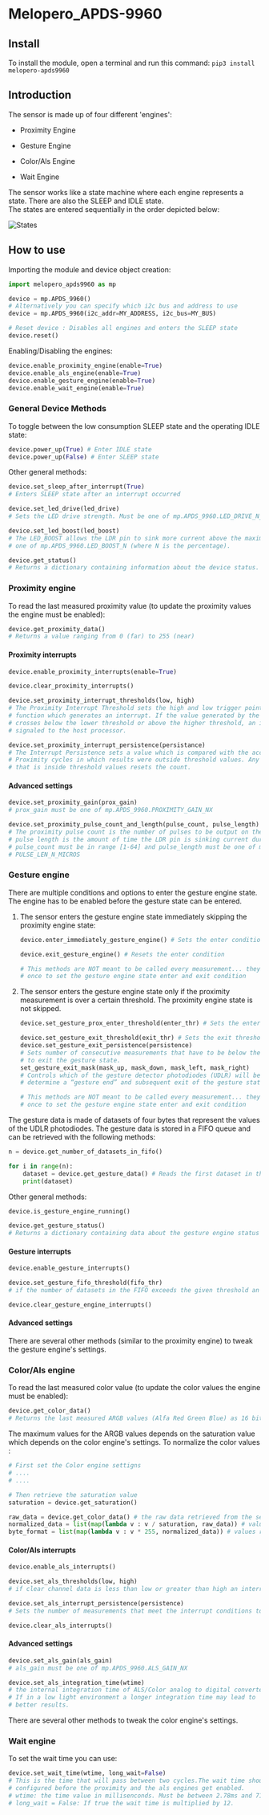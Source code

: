 # Melopero_APDS-9960

## Install

To install the module, open a terminal and run this command:
```pip3 install melopero-apds9960```  

## Introduction 

The sensor is made up of four different 'engines':

- Proximity Engine

- Gesture Engine

- Color/Als Engine

- Wait Engine

The sensor works like a state machine where each engine represents a state. There are also the SLEEP and IDLE state.  
The states are entered sequentially in the order depicted below:

![States](/images/states.png)

## How to use

Importing the module and device object creation:

```python
import melopero_apds9960 as mp

device = mp.APDS_9960()
# Alternatively you can specify which i2c bus and address to use
device = mp.APDS_9960(i2c_addr=MY_ADDRESS, i2c_bus=MY_BUS)

# Reset device : Disables all engines and enters the SLEEP state
device.reset()
```

Enabling/Disabling the engines:

```python
device.enable_proximity_engine(enable=True)
device.enable_als_engine(enable=True)
device.enable_gesture_engine(enable=True)
device.enable_wait_engine(enable=True)
```

### General Device Methods

To toggle between the low consumption SLEEP state and the operating IDLE state:  

```python
device.power_up(True) # Enter IDLE state
device.power_up(False) # Enter SLEEP state
```

Other general methods:  

```python
device.set_sleep_after_interrupt(True)
# Enters SLEEP state after an interrupt occurred

device.set_led_drive(led_drive)
# Sets the LED drive strength. Must be one of mp.APDS_9960.LED_DRIVE_N_mA

device.set_led_boost(led_boost)
# The LED_BOOST allows the LDR pin to sink more current above the maximum settings. Must be
# one of mp.APDS_9960.LED_BOOST_N (where N is the percentage).

device.get_status()
# Returns a dictionary containing information about the device status.
```

### Proximity engine

To read the last measured proximity value (to update the proximity values the engine must be enabled):

```python
device.get_proximity_data()
# Returns a value ranging from 0 (far) to 255 (near)
```

#### Proximity interrupts

```python
device.enable_proximity_interrupts(enable=True)

device.clear_proximity_interrupts()

device.set_proximity_interrupt_thresholds(low, high) 
# The Proximity Interrupt Threshold sets the high and low trigger points for the comparison
# function which generates an interrupt. If the value generated by the proximity channel,
# crosses below the lower threshold or above the higher threshold, an interrupt may be
# signaled to the host processor.

device.set_proximity_interrupt_persistence(persistance)
# The Interrupt Persistence sets a value which is compared with the accumulated amount
# Proximity cycles in which results were outside threshold values. Any Proximity result
# that is inside threshold values resets the count.
```

#### Advanced settings

```python
device.set_proximity_gain(prox_gain)
# prox_gain must be one of mp.APDS_9960.PROXIMITY_GAIN_NX

device.set_proximity_pulse_count_and_length(pulse_count, pulse_length)
# The proximity pulse count is the number of pulses to be output on the LDR pin. The proximity
# pulse length is the amount of time the LDR pin is sinking current during a proximity pulse.
# pulse_count must be in range [1-64] and pulse_length must be one of mp.APDS_9960.
# PULSE_LEN_N_MICROS
```

### Gesture engine

There are multiple conditions and options to enter the gesture engine state. The engine has to be enabled before the gesture state can be entered.

1)  
    The sensor enters the gesture engine state immediately skipping the proximity engine state:

    ```python
    device.enter_immediately_gesture_engine() # Sets the enter condition for the Gesture engine state to: enter immediately

    device.exit_gesture_engine() # Resets the enter condition

    # This methods are NOT meant to be called every measurement... they are called just
    # once to set the gesture engine state enter and exit condition
    ```

2)
    The sensor enters the gesture engine state only if the proximity measurement is over a certain threshold. The proximity engine state is not skipped.

    ```python
    device.set_gesture_prox_enter_threshold(enter_thr) # Sets the enter threshold

    device.set_gesture_exit_threshold(exit_thr) # Sets the exit threshold
    device.set_gesture_exit_persistence(persistence) 
    # Sets number of consecutive measurements that have to be below the exit threshold
    # to exit the gesture state.  
    set_gesture_exit_mask(mask_up, mask_down, mask_left, mask_right)
    # Controls which of the gesture detector photodiodes (UDLR) will be included to
    # determine a “gesture end” and subsequent exit of the gesture state machine

    # This methods are NOT meant to be called every measurement... they are called just
    # once to set the gesture engine state enter and exit condition
    ```

The gesture data is made of datasets of four bytes that represent the values of the UDLR photodiodes.
The gesture data is stored in a FIFO queue and can be retrieved with the following methods:  

```python
n = device.get_number_of_datasets_in_fifo()

for i in range(n):
    dataset = device.get_gesture_data() # Reads the first dataset in the queue
    print(dataset)
```

Other general methods:

```python
device.is_gesture_engine_running()

device.get_gesture_status() 
# Returns a dictionary containing data about the gesture engine status
```

#### Gesture interrupts

```python
device.enable_gesture_interrupts()

device.set_gesture_fifo_threshold(fifo_thr)
# if the number of datasets in the FIFO exceeds the given threshold an interrupt is generated.

device.clear_gesture_engine_interrupts()
```

#### Advanced settings

There are several other methods (similar to the proximity engine) to tweak the gesture engine's settings.

### Color/Als engine

To read the last measured color value (to update the color values the engine must be enabled):

```python
device.get_color_data()
# Returns the last measured ARGB values (Alfa Red Green Blue) as 16 bit integers
```

The maximum values for the ARGB values depends on the saturation value which depends on the color engine's settings. To normalize the color values :

```python
# First set the Color engine settigns
# ....
# ....

# Then retrieve the saturation value
saturation = device.get_saturation()

raw_data = device.get_color_data() # the raw data retrieved from the sensor 16 bit uints
normalized_data = list(map(lambda v : v / saturation, raw_data)) # values range from 0 to 1
byte_format = list(map(lambda v : v * 255, normalized_data)) # values range from 0 to 255
```

#### Color/Als interrupts

```python
device.enable_als_interrupts()

device.set_als_thresholds(low, high)
# if clear channel data is less than low or greater than high an interrupt is generated.

device.set_als_interrupt_persistence(persistence)
# Sets the number of measurements that meet the interrupt conditions to generate an interrupt.

device.clear_als_interrupts()
```

#### Advanced settings

```python
device.set_als_gain(als_gain)
# als_gain must be one of mp.APDS_9960.ALS_GAIN_NX

device.set_als_integration_time(wtime)
# the internal integration time of ALS/Color analog to digital converters.
# If in a low light environment a longer integration time may lead to
# better results.
```

There are several other methods to tweak the color engine's settings.

### Wait engine

To set the wait time you can use:

```python
device.set_wait_time(wtime, long_wait=False)
# This is the time that will pass between two cycles.The wait time should be
# configured before the proximity and the als engines get enabled.
# wtime: the time value in millisenconds. Must be between 2.78ms and 712ms
# long_wait = False: If true the wait time is multiplied by 12.
```
